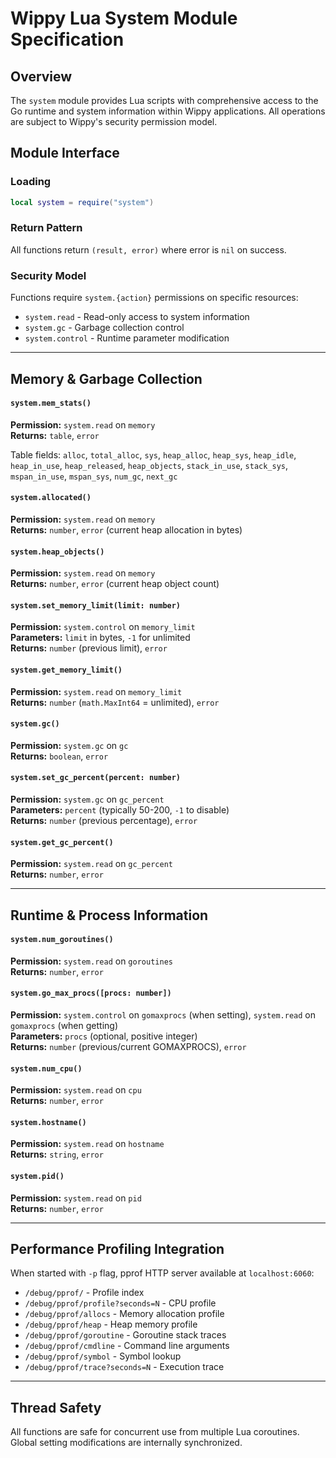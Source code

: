 # Wippy Lua System Module Specification

## Overview

The `system` module provides Lua scripts with comprehensive access to the Go runtime and system information within Wippy applications. All operations are subject to Wippy's security permission model.

## Module Interface

### Loading
```lua
local system = require("system")
```

### Return Pattern
All functions return `(result, error)` where error is `nil` on success.

### Security Model
Functions require `system.{action}` permissions on specific resources:
- `system.read` - Read-only access to system information
- `system.gc` - Garbage collection control
- `system.control` - Runtime parameter modification

---

## Memory & Garbage Collection

#### `system.mem_stats()`
**Permission:** `system.read` on `memory`  
**Returns:** `table`, `error`

Table fields: `alloc`, `total_alloc`, `sys`, `heap_alloc`, `heap_sys`, `heap_idle`, `heap_in_use`, `heap_released`, `heap_objects`, `stack_in_use`, `stack_sys`, `mspan_in_use`, `mspan_sys`, `num_gc`, `next_gc`

#### `system.allocated()`
**Permission:** `system.read` on `memory`  
**Returns:** `number`, `error` (current heap allocation in bytes)

#### `system.heap_objects()`
**Permission:** `system.read` on `memory`  
**Returns:** `number`, `error` (current heap object count)

#### `system.set_memory_limit(limit: number)`
**Permission:** `system.control` on `memory_limit`  
**Parameters:** `limit` in bytes, `-1` for unlimited  
**Returns:** `number` (previous limit), `error`

#### `system.get_memory_limit()`
**Permission:** `system.read` on `memory_limit`  
**Returns:** `number` (`math.MaxInt64` = unlimited), `error`

#### `system.gc()`
**Permission:** `system.gc` on `gc`  
**Returns:** `boolean`, `error`

#### `system.set_gc_percent(percent: number)`
**Permission:** `system.gc` on `gc_percent`  
**Parameters:** `percent` (typically 50-200, `-1` to disable)  
**Returns:** `number` (previous percentage), `error`

#### `system.get_gc_percent()`
**Permission:** `system.read` on `gc_percent`  
**Returns:** `number`, `error`

---

## Runtime & Process Information

#### `system.num_goroutines()`
**Permission:** `system.read` on `goroutines`  
**Returns:** `number`, `error`

#### `system.go_max_procs([procs: number])`
**Permission:** `system.control` on `gomaxprocs` (when setting), `system.read` on `gomaxprocs` (when getting)  
**Parameters:** `procs` (optional, positive integer)  
**Returns:** `number` (previous/current GOMAXPROCS), `error`

#### `system.num_cpu()`
**Permission:** `system.read` on `cpu`  
**Returns:** `number`, `error`

#### `system.hostname()`
**Permission:** `system.read` on `hostname`  
**Returns:** `string`, `error`

#### `system.pid()`
**Permission:** `system.read` on `pid`  
**Returns:** `number`, `error`

---

## Performance Profiling Integration

When started with `-p` flag, pprof HTTP server available at `localhost:6060`:

- `/debug/pprof/` - Profile index
- `/debug/pprof/profile?seconds=N` - CPU profile
- `/debug/pprof/allocs` - Memory allocation profile
- `/debug/pprof/heap` - Heap memory profile
- `/debug/pprof/goroutine` - Goroutine stack traces
- `/debug/pprof/cmdline` - Command line arguments
- `/debug/pprof/symbol` - Symbol lookup
- `/debug/pprof/trace?seconds=N` - Execution trace

---

## Thread Safety

All functions are safe for concurrent use from multiple Lua coroutines. Global setting modifications are internally synchronized.
